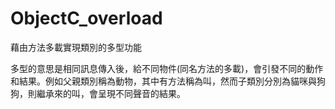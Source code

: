 # ObjectC_overload
藉由方法多載實現類別的多型功能

多型的意思是相同訊息傳入後，給不同物件(同名方法的多載)，會引發不同的動作和結果。例如父親類別稱為動物，其中有方法稱為叫，然而子類別分別為貓咪與狗狗，則繼承來的叫，會呈現不同聲音的結果。
